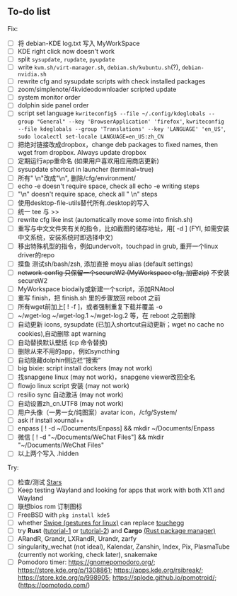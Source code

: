 ## To-do list

Fix: 
- [ ] 将 debian-KDE log.txt 写入 MyWorkSpace
- [ ] KDE right click now doesn't work
- [ ] split ```sysupdate```, ```rupdate```, ```pyupdate```
- [ ] write ```kvm.sh/virt-manager.sh```, ```debian.sh/kubuntu.sh```(?), ```debian-nvidia.sh```
- [ ] rewrite cfg and sysupdate scripts with check installed packages
- [ ] zoom/simplenote/4kvideodownloader scripted update
- [ ] system monitor order
- [ ] dolphin side panel order
- [ ] script set language ```kwriteconfig5 --file ~/.config/kdeglobals --group "General" --key 'BrowserApplication' 'firefox'```, ```kwriteconfig --file kdeglobals --group 'Translations' --key 'LANGUAGE' 'en_US'```, ```sudo localectl set-locale LANGUAGE=en_US:zh_CN```
- [ ] 把绝对链接改成dropbox，change deb packages to fixed names, then wget from dropbox. Always update dropbox
- [ ] 定期运行app重命名 (如果用户喜欢用应用商店更新)
- [ ] sysupdate shortcut in launcher (terminal=true)
- [ ] 所有" \n"改成"\n", 删除/cfg/environment/
- [ ] echo -e doesn't require space, check all echo -e writing steps
- [ ] "\n" doesn't require space, check all " \n" steps
- [ ] 使用desktop-file-utils替代所有.desktop的写入
- [ ] 统一 tee 与 >>
- [ ] rewrite cfg like inst (automatically move some into finish.sh)
- [ ] 重写与中文文件夹有关的指令，比如截图的储存地址，用[ -d ] (FYI, 如需安装中文系统，安装系统时即选择中文)
- [ ] 移出特殊机型的指令，例如undervolt，touchpad in grub, 重开一个linux driver的repo
- [ ] 摸鱼 测试sh/bash/zsh, 添加直接 moyu alias (default settings)
- [ ] ~~network-config 只保留一个secureW2 (MyWorkspace cfg, 加密zip)~~ 不安装secureW2
- [ ] MyWorkspace biodaily或新建一个script，添加RNAtool
- [ ] 重写 finish，把 finish.sh 里的步骤放回 reboot 之前
- [ ] 所有wget前加上[ ! -f ]，或者强制重复下载并覆盖 -o
- [ ] ~/wget-log ~/wget-log.1 ~/wget-log.2 等，在 reboot 之前删除
- [ ] 自动更新 icons, sysupdate (已加入shortcut自动更新；wget no cache no cookies),自动删除 apt warning
- [ ] 自动替换默认壁纸 (cp 命令替换)
- [ ] 删除从来不用的app，例如syncthing
- [ ] 自动隐藏dolphin侧边栏“搜索”
- [ ] big bixie: script install dockers (may not work)
- [ ] 找snapgene linux (may not work)，snapgene viewer改回全名
- [ ] flowjo linux script 安装 (may not work)
- [ ] resilio sync 自动激活 (may not work)
- [ ] 自动设置zh_cn.UTF8 (may not work)
- [ ] 用户头像（一男一女/纯图案）avatar icon，/cfg/System/
- [ ] ask if install xournal++
- [ ] enpass [ ! -d ~/Documents/Enpass] && mkdir ~/Documents/Enpass
- [ ] 微信 [ ! -d "~/Documents/WeChat Files"] && mkdir "~/Documents/WeChat Files"
- [ ] 以上两个写入 .hidden

Try:
- [ ] 检查/测试 [Stars](https://github.com/chenh19?tab=stars)
- [ ] Keep testing Wayland and looking for apps that work with both X11 and Wayland
- [ ] 联想bios rom 订制图标
- [ ] FreeBSD with ```pkg install kde5```
- [ ] whether [Swipe (gestures for linux)](https://github.com/evuraan/Swipe) can replace [touchegg](https://github.com/JoseExposito/touchegg)
- [ ] try **Rust** ([tutorial-1](https://www.w3cschool.cn/rust/) or [tutorial-2](https://w3schools.cn/rust/)) and **Cargo** [(Rust package manager)](https://doc.rust-lang.org/cargo/)
- [ ] ARandR, Grandr, LXRandR, Urandr, zarfy
- [ ] singularity_wechat (not ideal), Kalendar, Zanshin, Index, Pix, PlasmaTube (currently not working, check later), snakemake
- [ ] Pomodoro timer: https://gnomepomodoro.org/; https://store.kde.org/p/1308861; https://apps.kde.org/rsibreak/; https://store.kde.org/p/998905; https://splode.github.io/pomotroid/; (https://pomotodo.com/)
